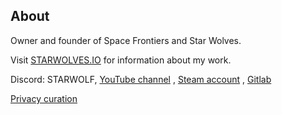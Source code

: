 ## About

Owner and founder of Space Frontiers and Star Wolves.

Visit [STARWOLVES.IO](https://starwolves.io) for information about my work.

Discord: STARWOLF, [YouTube channel](https://www.youtube.com/channel/UC6D7lcx9eL_ChA7HzzvhLtA) , [Steam account](https://steamcommunity.com/id/ClassyWolf/) , [Gitlab](https://gitlab.starwolves.io/starwolf)

[Privacy curation](https://github.com/stars/starwolfy/lists/personal-privacy)
